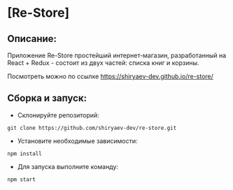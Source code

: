# [Re-Store]

Описание:
---
Приложение Re-Store простейший интернет-магазин, разработанный на React + Redux - состоит из двух частей: списка книг и корзины.

Посмотреть можно по ссылке https://shiryaev-dev.github.io/re-store/

Сборка и запуск:
---
- Склонируйте репозиторий:

```
git clone https://github.com/shiryaev-dev/re-store.git
```

- Установите необходимые зависимости:

```
npm install
```

- Для запуска выполните команду:

```
npm start
```
